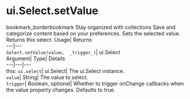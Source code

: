  
#  ui.Select.setValue 
bookmark_borderbookmark Stay organized with collections  Save and categorize content based on your preferences. 
Sets the selected value. 
Returns this select.
Usage| Returns  
---|---  
`Select.setValue(value,  _trigger_)`| ui.Select  
Argument| Type| Details  
---|---|---  
this: `ui.select`| ui.Select| The ui.Select instance.  
`value`| String| The value to select.  
`trigger`| Boolean, optional| Whether to trigger onChange callbacks when the value property changes. Defaults to true.  
